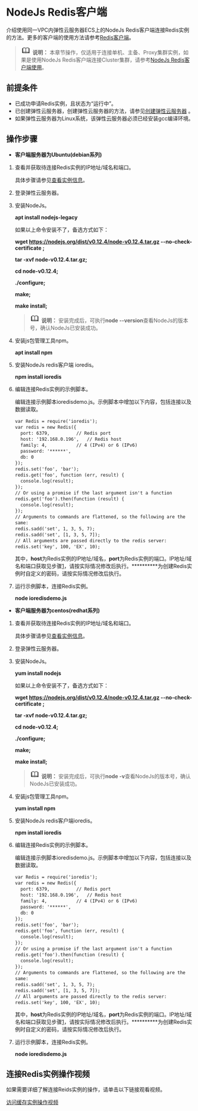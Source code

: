 # NodeJs Redis客户端<a name="ZH-CN_TOPIC_0148195323"></a>

介绍使用同一VPC内弹性云服务器ECS上的NodeJs Redis客户端连接Redis实例的方法。更多的客户端的使用方法请参考[Redis客户端](https://redis.io/clients)。

>![](public_sys-resources/icon-note.gif) **说明：** 
>本章节操作，仅适用于连接单机、主备、Proxy集群实例，如果是使用NodeJs Redis客户端连接Cluster集群，请参考[NodeJs Redis客户端使用](https://github.com/NodeRedis/cluster-key-slot)。

## 前提条件<a name="section1502270695932"></a>

-   已成功申请Redis实例，且状态为“运行中”。
-   已创建弹性云服务器，创建弹性云服务器的方法，请参见[创建弹性云服务器](https://support.huaweicloud.com/qs-ecs/ecs_02_0005.html)  。
-   如果弹性云服务器为Linux系统，该弹性云服务器必须已经安装gcc编译环境。

## 操作步骤<a name="section195273281212"></a>

-   **客户端服务器为Ubuntu\(debian系列\)**

1.  <a name="li5233248151213"></a>查看并获取待连接Redis实例的IP地址/域名和端口。

    具体步骤请参见[查看实例信息](查看实例信息.md)。

2.  登录弹性云服务器。
3.  安装NodeJs。

    **apt install nodejs-legacy**

    如果以上命令安装不了，备选方式如下：

    **wget https://nodejs.org/dist/v0.12.4/node-v0.12.4.tar.gz --no-check-certificate ;**

    **tar -xvf node-v0.12.4.tar.gz;**

    **cd node-v0.12.4;**

    **./configure;**

    **make;**

    **make install;**

    >![](public_sys-resources/icon-note.gif) **说明：** 
    >安装完成后，可执行**node --version**查看NodeJs的版本号，确认NodeJs已安装成功。

4.  安装js包管理工具npm。

    **apt install npm**

5.  安装NodeJs redis客户端 ioredis。

    **npm install ioredis**

6.  编辑连接Redis实例的示例脚本。

    编辑连接示例脚本ioredisdemo.js。示例脚本中增加以下内容，包括连接以及数据读取。

    ```
    var Redis = require('ioredis');
    var redis = new Redis({
      port: 6379,          // Redis port
      host: '192.168.0.196',   // Redis host
      family: 4,           // 4 (IPv4) or 6 (IPv6)
      password: '******',
      db: 0
    }); 
    redis.set('foo', 'bar');
    redis.get('foo', function (err, result) {
      console.log(result);
    }); 
    // Or using a promise if the last argument isn't a function
    redis.get('foo').then(function (result) {
      console.log(result);
    });
    // Arguments to commands are flattened, so the following are the same:
    redis.sadd('set', 1, 3, 5, 7);
    redis.sadd('set', [1, 3, 5, 7]);
    // All arguments are passed directly to the redis server:
    redis.set('key', 100, 'EX', 10);
    ```

    其中，**host**为Redis实例的IP地址/域名，**port**为Redis实例的端口。IP地址/域名和端口获取见步骤[1](#li5233248151213)，请按实际情况修改后执行。**\*\*\*\*\*\***为创建Redis实例时自定义的密码，请按实际情况修改后执行。

7.  运行示例脚本，连接Redis实例。

    **node ioredisdemo.js**


-   **客户端服务器为centos\(redhat系列\)**

1.  <a name="li11511175651212"></a>查看并获取待连接Redis实例的IP地址/域名和端口。

    具体步骤请参见[查看实例信息](查看实例信息.md)。

2.  登录弹性云服务器。
3.  安装NodeJs。

    **yum install nodejs**

    如果以上命令安装不了，备选方式如下：

    **wget https://nodejs.org/dist/v0.12.4/node-v0.12.4.tar.gz --no-check-certificate ;**

    **tar -xvf node-v0.12.4.tar.gz;**

    **cd node-v0.12.4;**

    **./configure;**

    **make;**

    **make install;**

    >![](public_sys-resources/icon-note.gif) **说明：** 
    >安装完成后，可执行**node -v**查看NodeJs的版本号，确认NodeJs已安装成功。

4.  安装js包管理工具npm。

    **yum install npm**

5.  安装NodeJs redis客户端ioredis。

    **npm install ioredis**

6.  编辑连接Redis实例的示例脚本。

    编辑连接示例脚本ioredisdemo.js。示例脚本中增加以下内容，包括连接以及数据读取。

    ```
    var Redis = require('ioredis');
    var redis = new Redis({
      port: 6379,          // Redis port
      host: '192.168.0.196',   // Redis host
      family: 4,           // 4 (IPv4) or 6 (IPv6)
      password: '******',
      db: 0
    });
    redis.set('foo', 'bar');
    redis.get('foo', function (err, result) {
      console.log(result);
    });
    // Or using a promise if the last argument isn't a function
    redis.get('foo').then(function (result) {
      console.log(result);
    }); 
    // Arguments to commands are flattened, so the following are the same:
    redis.sadd('set', 1, 3, 5, 7);
    redis.sadd('set', [1, 3, 5, 7]); 
    // All arguments are passed directly to the redis server:
    redis.set('key', 100, 'EX', 10);
    ```

    其中，**host**为Redis实例的IP地址/域名，**port**为Redis实例的端口。IP地址/域名和端口获取见步骤[1](#li11511175651212)，请按实际情况修改后执行。**\*\*\*\*\*\***为创建Redis实例时自定义的密码，请按实际情况修改后执行。

7.  运行示例脚本，连接Redis实例。

    **node ioredisdemo.js**


## 连接Redis实例操作视频<a name="section116961735182016"></a>

如果需要详细了解连接Reids实例的操作，请单击以下链接观看视频。

[访问缓存实例操作视频](https://support.huaweicloud.com/dcs_video/index.html)

